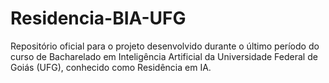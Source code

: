 # Residencia-BIA-UFG
Repositório oficial para o projeto desenvolvido durante o último período do curso de Bacharelado em Inteligência Artificial da Universidade Federal de Goiás (UFG), conhecido como Residência em IA.
